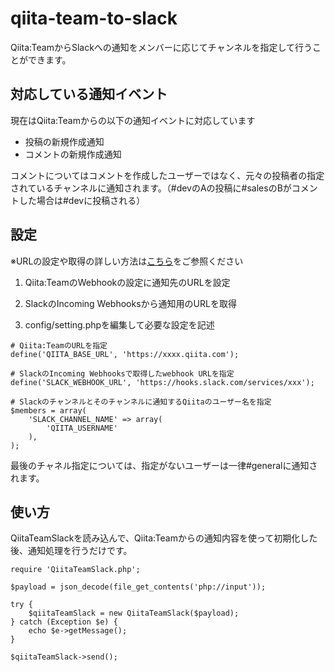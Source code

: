 # qiita-team-to-slack

Qiita:TeamからSlackへの通知をメンバーに応じてチャンネルを指定して行うことができます。

## 対応している通知イベント

現在はQiita:Teamからの以下の通知イベントに対応しています

- 投稿の新規作成通知
- コメントの新規作成通知

コメントについてはコメントを作成したユーザーではなく、元々の投稿者の指定されているチャンネルに通知されます。（#devのAの投稿に#salesのBがコメントした場合は#devに投稿される）


## 設定

※URLの設定や取得の詳しい方法は[こちら](http://qiita.com/obi_yuta/items/5976f345fa7918c8d59d)をご参照ください

1. Qiita:TeamのWebhookの設定に通知先のURLを設定

2. SlackのIncoming Webhooksから通知用のURLを取得

3. config/setting.phpを編集して必要な設定を記述

```
# Qiita:TeamのURLを指定
define('QIITA_BASE_URL', 'https://xxxx.qiita.com');

# SlackのIncoming Webhooksで取得したwebhook URLを指定
define('SLACK_WEBHOOK_URL', 'https://hooks.slack.com/services/xxx');

# Slackのチャンネルとそのチャンネルに通知するQiitaのユーザー名を指定
$members = array(
    'SLACK_CHANNEL_NAME' => array(
        'QIITA_USERNAME'
    ),
);
```

最後のチャネル指定については、指定がないユーザーは一律#generalに通知されます。



## 使い方

QiitaTeamSlackを読み込んで、Qiita:Teamからの通知内容を使って初期化した後、通知処理を行うだけです。

```
require 'QiitaTeamSlack.php';

$payload = json_decode(file_get_contents('php://input'));

try {
    $qiitaTeamSlack = new QiitaTeamSlack($payload);
} catch (Exception $e) {
    echo $e->getMessage();
}

$qiitaTeamSlack->send();
```
